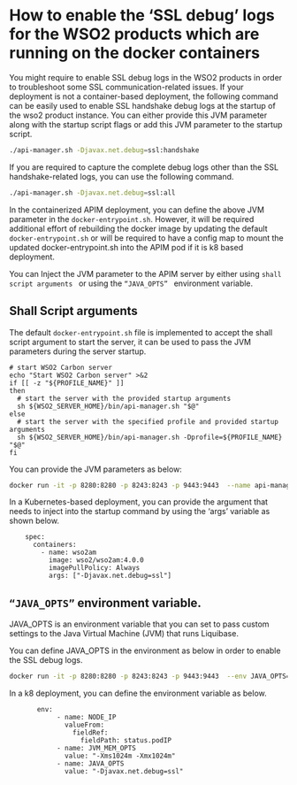 # How to enable the ‘SSL debug’ logs for the WSO2 products which are running on the docker containers

You might require to enable SSL debug logs in the WSO2 products in order to troubleshoot some SSL communication-related issues. If your deployment is not a container-based deployment, the following command can be easily used to enable SSL handshake debug logs at the startup of the wso2 product instance. You can either provide this JVM parameter along with the startup script flags or add this JVM parameter to the startup script.
```sh
./api-manager.sh -Djavax.net.debug=ssl:handshake
```
If you are required to capture the complete debug logs other than the SSL handshake-related logs, you can use the following command.

```sh
./api-manager.sh -Djavax.net.debug=ssl:all
```

In the containerized APIM deployment, you can define the above JVM parameter in the ```docker-entrypoint.sh```. However, it will be required additional effort of rebuilding the docker image by updating the default ```docker-entrypoint.sh``` or will be required to have a config map to mount the updated docker-entrypoint.sh into the APIM pod if it is k8 based deployment. 

You can Inject the JVM parameter to the APIM server by either using  ```shall script arguments ``` or using the  ```“JAVA_OPTS” ``` environment variable. 

## Shall Script arguments

The default  ```docker-entrypoint.sh``` file is implemented to accept the shall script argument to start the server, it can be used to pass the JVM parameters during the server startup. 

```
# start WSO2 Carbon server
echo "Start WSO2 Carbon server" >&2
if [[ -z "${PROFILE_NAME}" ]]
then
  # start the server with the provided startup arguments
  sh ${WSO2_SERVER_HOME}/bin/api-manager.sh "$@"
else
  # start the server with the specified profile and provided startup arguments
  sh ${WSO2_SERVER_HOME}/bin/api-manager.sh -Dprofile=${PROFILE_NAME} "$@"
fi
```
You can provide the JVM parameters as below:

```sh
docker run -it -p 8280:8280 -p 8243:8243 -p 9443:9443  --name api-manager wso2/wso2am:4.1.0-multiarch "-Djavax.net.debug=ssl"
```
In a Kubernetes-based deployment, you can provide the argument that needs to inject into the startup command by using the ‘args’ variable as shown below. 

```
    spec:
      containers:
        - name: wso2am
          image: wso2/wso2am:4.0.0
          imagePullPolicy: Always
          args: ["-Djavax.net.debug=ssl"]
```

## ```“JAVA_OPTS”``` environment variable. 


JAVA_OPTS is an environment variable that you can set to pass custom settings to the Java Virtual Machine (JVM) that runs Liquibase.

You can define JAVA_OPTS in the environment as below in order to enable the SSL debug logs.
```sh
docker run -it -p 8280:8280 -p 8243:8243 -p 9443:9443  --env JAVA_OPTS="-Djavax.net.debug=ssl" --name api-manager wso2/wso2am:4.1.0-multiarch 
```
In a k8 deployment, you can define the environment variable as below.

```
       env:
            - name: NODE_IP
              valueFrom:
                fieldRef:
                  fieldPath: status.podIP
            - name: JVM_MEM_OPTS
              value: "-Xms1024m -Xmx1024m"
            - name: JAVA_OPTS
              value: "-Djavax.net.debug=ssl"

```
